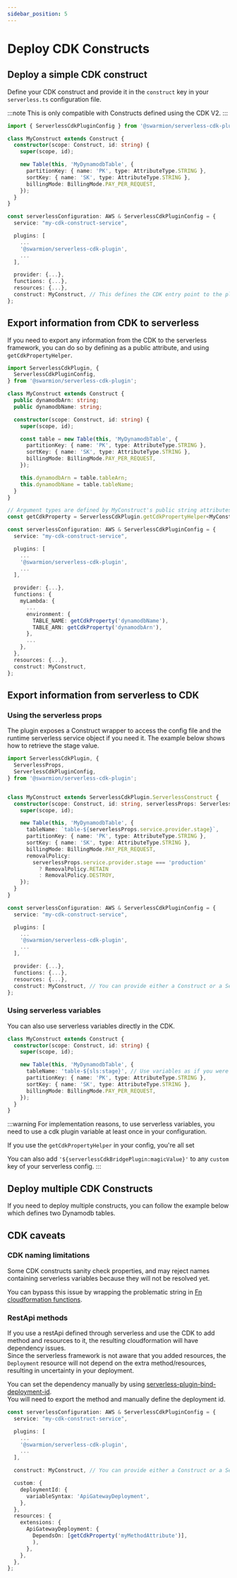 ```yaml
---
sidebar_position: 5
---
```


# Deploy CDK Constructs

## Deploy a simple CDK construct

Define your CDK construct and provide it in the `construct` key in your `serverless.ts` configuration file.

:::note
This is only compatible with Constructs defined using the CDK V2.
:::

```typescript
import { ServerlessCdkPluginConfig } from '@swarmion/serverless-cdk-plugin';

class MyConstruct extends Construct {
  constructor(scope: Construct, id: string) {
    super(scope, id);

    new Table(this, 'MyDynamodbTable', {
      partitionKey: { name: 'PK', type: AttributeType.STRING },
      sortKey: { name: 'SK', type: AttributeType.STRING },
      billingMode: BillingMode.PAY_PER_REQUEST,
    });
  }
}

const serverlessConfiguration: AWS & ServerlessCdkPluginConfig = {
  service: "my-cdk-construct-service",

  plugins: [
    ...
    '@swarmion/serverless-cdk-plugin',
    ...
  ],

  provider: {...},
  functions: {...},
  resources: {...},
  construct: MyConstruct, // This defines the CDK entry point to the plugin
};
```

## Export information from CDK to serverless

If you need to export any information from the CDK to the serverless framework, you can do so by defining as a public attribute, and using `getCdkPropertyHelper`.

```typescript
import ServerlessCdkPlugin, {
  ServerlessCdkPluginConfig,
} from '@swarmion/serverless-cdk-plugin';

class MyConstruct extends Construct {
  public dynamodbArn: string;
  public dynamodbName: string;

  constructor(scope: Construct, id: string) {
    super(scope, id);

    const table = new Table(this, 'MyDynamodbTable', {
      partitionKey: { name: 'PK', type: AttributeType.STRING },
      sortKey: { name: 'SK', type: AttributeType.STRING },
      billingMode: BillingMode.PAY_PER_REQUEST,
    });

    this.dynamodbArn = table.tableArn;
    this.dynamodbName = table.tableName;
  }
}

// Argument types are defined by MyConstruct's public string attributes
const getCdkProperty = ServerlessCdkPlugin.getCdkPropertyHelper<MyConstruct>;

const serverlessConfiguration: AWS & ServerlessCdkPluginConfig = {
  service: "my-cdk-construct-service",

  plugins: [
    ...
    '@swarmion/serverless-cdk-plugin',
    ...
  ],

  provider: {...},
  functions: {
    myLambda: {
      ...
      environment: {
        TABLE_NAME: getCdkProperty('dynamodbName'),
        TABLE_ARN: getCdkProperty('dynamodbArn'),
      },
      ...
    },
  },
  resources: {...},
  construct: MyConstruct,
};
```

## Export information from serverless to CDK

### Using the serverless props

The plugin exposes a Construct wrapper to access the config file and the runtime serverless service object if you need it. The example below shows how to retrieve the stage value.

```typescript
import ServerlessCdkPlugin, {
  ServerlessProps,
  ServerlessCdkPluginConfig,
} from '@swarmion/serverless-cdk-plugin';


class MyConstruct extends ServerlessCdkPlugin.ServerlessConstruct {
  constructor(scope: Construct, id: string, serverlessProps: ServerlessProps) {
    super(scope, id);

    new Table(this, 'MyDynamodbTable', {
      tableName: `table-${serverlessProps.service.provider.stage}`,
      partitionKey: { name: 'PK', type: AttributeType.STRING },
      sortKey: { name: 'SK', type: AttributeType.STRING },
      billingMode: BillingMode.PAY_PER_REQUEST,
      removalPolicy:
        serverlessProps.service.provider.stage === 'production'
          ? RemovalPolicy.RETAIN
          : RemovalPolicy.DESTROY,
    });
  }
}

const serverlessConfiguration: AWS & ServerlessCdkPluginConfig = {
  service: "my-cdk-construct-service",

  plugins: [
    ...
    '@swarmion/serverless-cdk-plugin',
    ...
  ],

  provider: {...},
  functions: {...},
  resources: {...},
  construct: MyConstruct, // You can provide either a Construct or a ServerlessConstruct here
};
```

### Using serverless variables

You can also use serverless variables directly in the CDK.

```typescript
class MyConstruct extends Construct {
  constructor(scope: Construct, id: string) {
    super(scope, id);

    new Table(this, 'MyDynamodbTable', {
      tableName: 'table-${sls:stage}', // Use variables as if you were in the serverless config
      partitionKey: { name: 'PK', type: AttributeType.STRING },
      sortKey: { name: 'SK', type: AttributeType.STRING },
      billingMode: BillingMode.PAY_PER_REQUEST,
    });
  }
}
```

:::warning
For implementation reasons, to use serverless variables, you need to use a cdk plugin variable at least once in your configuration.

If you use the `getCdkPropertyHelper` in your config, you're all set

You can also add `'${serverlessCdkBridgePlugin:magicValue}'` to any `custom` key of your serverless config.
:::

## Deploy multiple CDK Constructs

If you need to deploy multiple constructs, you can follow the example below which defines two Dynamodb tables.

## CDK caveats

### CDK naming limitations

Some CDK constructs sanity check properties, and may reject names containing serverless variables because they will not be resolved yet.

You can bypass this issue by wrapping the problematic string in [Fn cloudformation functions](https://docs.aws.amazon.com/cdk/api/v2/docs/aws-cdk-lib.Fn.html).

### RestApi methods

If you use a restApi defined through serverless and use the CDK to add method and resources to it, the resulting cloudformation will have dependency issues.  
Since the serverless framework is not aware that you added resources, the `Deployment` resource will not depend on the extra method/resources, resulting in uncertainty in your deployment.

You can set the dependency manually by using [serverless-plugin-bind-deployment-id](https://www.npmjs.com/package/serverless-plugin-bind-deployment-id).  
You will need to export the method and manually define the deployment id.

```typescript
const serverlessConfiguration: AWS & ServerlessCdkPluginConfig = {
  service: "my-cdk-construct-service",

  plugins: [
    ...
    '@swarmion/serverless-cdk-plugin',
    ...
  ],

  construct: MyConstruct, // You can provide either a Construct or a ServerlessConstruct here

  custom: {
    deploymentId: {
      variableSyntax: 'ApiGatewayDeployment',
    },
  },
  resources: {
    extensions: {
      ApiGatewayDeployment: {
        DependsOn: [getCdkProperty('myMethodAttribute')],
        ),
      },
    },
  },
};
```
